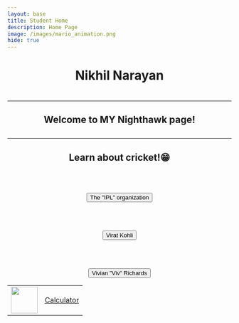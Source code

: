 ```yaml
---
layout: base
title: Student Home 
description: Home Page
image: /images/mario_animation.png
hide: true
---
```



<table>
    <tr>
        <td><img src="{{site.baseurl}}/images/gamingcontroller.jpg" height="60" title="Home"
        alt=""></td>
        <td><a href="{{site.baseurl}}/calculator/">Calculator</a></td>


<center><h1>Nikhil Narayan<h1>
<hr>
<h2>Welcome to MY Nighthawk page!<h2>
<hr>
<h2><p>Learn about cricket!😁</p></h2>
<br>
<a href ="https://www.iplt20.com/">
<h2><button>The "IPL" organization</button></h2>
</a>
<br>
<div>
<a href ="https://www.espncricinfo.com/cricketers/virat-kohli-253802">
<h2><button>Virat Kohli</button></h2>
</a>
<br>
</div>
<a href ="https://www.espncricinfo.com/cricketers/viv-richards-52812">
<div>
    <h2><button>Vivian "Viv" Richards</button></h2>

